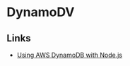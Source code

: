 # DynamoDV

## Links

- [Using AWS DynamoDB with Node.js](https://medium.com/@Keithweaver_/using-aws-dynamodb-using-node-js-fd17cf1724e0)
